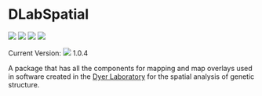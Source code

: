 # DLabSpatial

 ![](https://img.shields.io/badge/license-GPLv3-green) ![](https://img.shields.io/badge/swift-6.1-green) ![](https://img.shields.io/badge/iOS-17.0-green) ![](https://img.shields.io/badge/macOS-13-green)

Current Version: ![](https://img.shields.io/github/v/tag/dyerlab/DLabSpatial?color=green) 1.0.4

A package that has all the components for mapping and map overlays used in software created in the [Dyer Laboratory](https://rodneydyer.com) for the spatial analysis of genetic structure.



